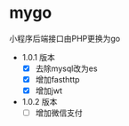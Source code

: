 # mygo
小程序后端接口由PHP更换为go

- 1.0.1 版本
    - [x] 去除mysql改为es
    - [x] 增加fasthttp
    - [x] 增加jwt
    
- 1.0.2 版本
    - [ ] 增加微信支付  
